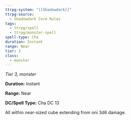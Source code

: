 ```yaml
---
ttrpg-system: "[[Shadowdark]]"
ttrpg-source:
  - Shadowdark Core Rules
tags:
  - ttrpg/spell
  - ttrpg/monster-spell
spell-type: Cha
duration: Instant
range: Near
tier: 3
class:
  - monster
---
```

*Tier 3, monster*

**Duration:** Instant

**Range:** Near

**DC/Spell Type:** Cha DC 13

All within near-sized cube extending from oni 3d6 damage. 
